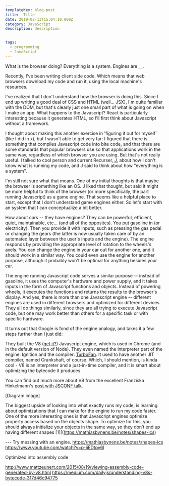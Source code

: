 ```yaml
---
templateKey: blog-post
title:  Title
date: 2019-02-13T15:04:10.000Z
category: JavaScript
description: description


tags:
  - programming
  - JavaScript
---
```


What is the browser doing? Everything is a system.  Engines are __.

Recently, I've been writing client side code.  Which means that web browsers download my code and run it, using the local machine's resources.

I've realized that I don't understand how the browser is doing this.  Since I end up writing a good deal of CSS and HTML (well... JSX), I'm quite familiar with the DOM, but that's clearly just one small part of what is going on when I make an app.  What happens to the Javascript?  React is particularly interesting because it generates HTML, so I'll first think about Javascript without a framework.

I thought about making this another exercise in 'figuring it out for myself' (like I did in x), but I wasn't able to get very far: I figured that there is something that compiles Javascript code into bite code, and that there are some standards that popular browsers use so that applications work in the same way, regardless of which browser you are using.  But that's not really useful.  I talked to cool person and current Recurser, [J](https://optimistictypes.com/), about how I don't know what is running my code, and J said to think about how "everything is a system".   

I'm still not sure what that means.  One of my initial thoughts is that maybe the browser is something like an OS.  J liked that thought, but said it might be more helpful to think of the browser (or more specifically, the part running Javascript) as a game engine.  That seems like a helpful place to start, except that I don't understand game engines either.  So let's start with an system that I can conceptualize a bit better.

How about cars -- they have engines?  They can be powerful, efficient, quiet, maintainable, etc... (and all of the opposites).  You put gasoline in (or electricity).  Then you provide it with inputs, such as pressing the gas pedal or changing the gears (the latter is now usually taken care of by an automated layer between the user's inputs and the engine).  The engine responds by providing the appropriate level of rotation to the wheels's axels.  You can change the engine in your car out for another one, and it should work in a similar way.  You could even use the engine for another purpose, although it probably won't be optimal for anything besides your car.

The engine running Javascript code serves a similar purpose -- instead of gasoline, it uses the computer's hardware and power supply, and it takes inputs in the form of Javascript functions and objects.  Instead of powering wheels, it executes the functions and returns the results to the browser's display.  And yes, there is more than one Javascript engine -- different engines are used in different browsers and optimized for different devices.  They all do things similarly, since they are all trying to execute Javascript code, but one may work better than others for a specific task or with specific hardware.

It turns out that Google is fond of the engine analogy, and takes it a few steps further than I just did:

They built the V8 ([get it?](https://en.wikipedia.org/wiki/V8_engine)) Javascript engine, which is used in Chrome (and in the default version of Node).  They even named the interpreter part of the engine: Ignition and the compiler: [TurboFan](https://en.wikipedia.org/wiki/Turbofan).  It used to have another JIT compiler, named Crankshaft, of course.  Which, I should mention, is kinda cool - V8 is an interpreter and a just-in-time compiler, and it is smart about optimizing the bytecode it produces.

You can find out much more about V8 from the excellent Franziska Hinkelmann's [post with JSCONF talk](https://fhinkel.rocks/2017/08/16/Understanding-V8-s-Bytecode/).

[Diagram image]

The biggest upside of looking into what exactly runs my code, is learning about optimizations that I can make for the engine to run my code faster.  One of the more interesting ones is that Javascript engines optimize property access based on the objects shape.  To optimize for this, you should always initialize your objects in the same way, so they don’t end up having different shapes [1][(https://mathiasbynens.be/notes/shapes-ics)

--- Try messing with an engine.
https://mathiasbynens.be/notes/shapes-ics
https://www.youtube.com/watch?v=p-iiEDtpy6I

Optimized into assembly code

http://www.mattzeunert.com/2015/08/19/viewing-assembly-code-generated-by-v8.html
https://medium.com/dailyjs/understanding-v8s-bytecode-317d46c94775
